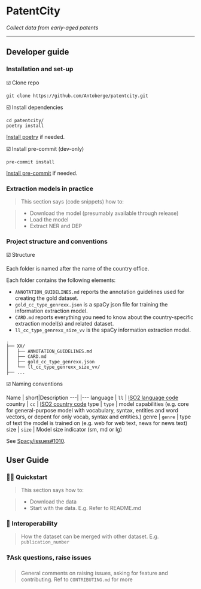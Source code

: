 # PatentCity

*Collect data from early-aged patents*

***

## Developer guide

### Installation and set-up


:ballot_box_with_check: Clone repo

```shell script
git clone https://github.com/Antoberge/patentcity.git

```

:ballot_box_with_check: Install dependencies

```shell script
cd patentcity/
poetry install
```

[Install poetry](https://python-poetry.org/) if needed.


:ballot_box_with_check: Install pre-commit (dev-only)

```shell script
pre-commit install
```

[Install pre-commit](https://pre-commit.com) if needed.

### Extraction models in practice

> This section says (code snippets) how to:

>- Download the model (presumably available through release)
>- Load the model
>- Extract NER and DEP


### Project structure and conventions

:ballot_box_with_check: Structure

Each folder is named after the name of the country office.

Each folder contains the following elements:

- `ANNOTATION_GUIDELINES.md` reports the annotation guidelines used for creating the gold dataset.
- `gold_cc_type_genrexx.json` is a spaCy json file for training the information extraction model.
- `CARD.md` reports everything you need to know about the country-specific extraction model(s) and related dataset.
- `ll_cc_type_genrexx_size_vv` is the spaCy information extraction model.

```shell script
.
├── XX/
│   ├── ANNOTATION_GUIDELINES.md
│   ├── CARD.md
│   ├── gold_cc_type_genrexx.json
│   └── ll_cc_type_genrexx_size_vv/
├── ...

```

:ballot_box_with_check: Naming conventions


Name	| short|Description
---| |---
language | `ll` | [ISO2 language code](https://en.wikipedia.org/wiki/ISO_3166-1_alpha-2)
country | `cc` | [ISO2 country code](https://en.wikipedia.org/wiki/List_of_ISO_639-1_codes)
type	| `type` | model capabilities (e.g. core for general-purpose model with vocabulary, syntax, entities and word vectors, or depent for only vocab, syntax and entities.)
genre |	`genre` | type of text the model is trained on (e.g. web for web text, news for news text)
size	| `size` | Model size indicator (sm, md or lg)

See [Spacy/issues#1010](https://github.com/explosion/spaCy/issues/1010).

## User Guide

### :woman_scientist: Quickstart

> This section says how to:

>- Download the data
>- Start with the data. E.g. Refer to README.md

### 🔀 Interoperability

> How the dataset can be merged with other dataset. E.g. `publication_number`

### ❓Ask questions, raise issues

> General comments on raising issues, asking for feature and contributing. Ref to `CONTRIBUTING.md` for more
